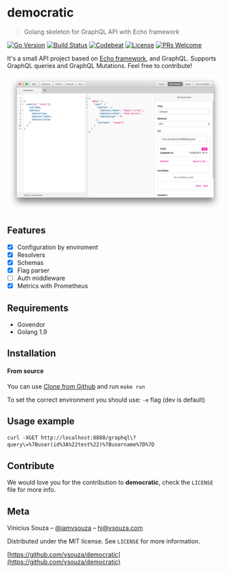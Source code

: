 # democratic
> Golang skeleton for GraphQL API with Echo framework

[![Go Version][go-version-image]][go-version-url]
[![Build Status][travis-image]][travis-url]
[![Codebeat][codebeat-image]][codebeat-url]
[![License][license-image]][license-url]
[![PRs Welcome](https://img.shields.io/badge/PRs-welcome-brightgreen.svg?style=flat-square)](http://makeapullrequest.com)

It's a small API project based on [Echo framework](https://echo.labstack.com), and GraphQL.
Supports GraphQL queries and GraphQL Mutations. Feel free to contribute!

![](header.png)

## Features

- [x] Configuration by enviroment
- [x] Resolvers
- [x] Schemas
- [x] Flag parser
- [ ] Auth middleware
- [x] Metrics with Prometheus

## Requirements

- Govendor
- Golang 1.9

## Installation

#### From source
You can use [Clone from Github](http://github.com/vsouza/democratic) and run `make run`


To set the correct environment you should use: `-e` flag (dev is default)

## Usage example

```
curl -XGET http://localhost:8888/graphql\?query\=%7Buser(id%3A%22test%22)%7Busername%7D%7D
```

## Contribute

We would love you for the contribution to **democratic**, check the ``LICENSE`` file for more info.

## Meta

Vinicius Souza – [@iamvsouza](https://twitter.com/iamvsouza) – hi@vsouza.com

Distributed under the MIT license. See ``LICENSE`` for more information.

[https://github.com/vsouza/democratic](https://github.com/vsouza/democratic)

[go-version-image]:https://img.shields.io/badge/Go%20version-1.7-blue.svg
[go-version-url]: https://golang.org/
[license-image]: https://img.shields.io/badge/License-MIT-blue.svg
[license-url]: LICENSE
[travis-image]: https://img.shields.io/travis/vsouza/democratic/master.svg?style=flat-square
[travis-url]: https://travis-ci.org/vsouza/democratic
[codebeat-image]: https://codebeat.co/badges/68b4c895-96c6-4547-a34f-2f7f9283415c
[codebeat-url]: https://codebeat.co/projects/github-com-vsouza-democratic-master
